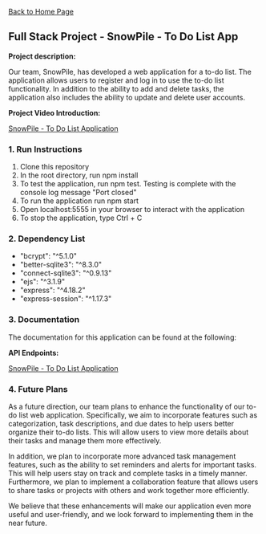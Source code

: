 [Back to Home Page](../index.md)

## Full Stack Project - SnowPile - To Do List App

**Project description:**

Our team, SnowPile, has developed a web application for a to-do list. The application allows users to register and log in to use the to-do list functionality. In addition to the ability to add and delete tasks, the application also includes the ability to update and delete user accounts.

**Project Video Introduction:**

[SnowPile - To Do List Application](https://www.youtube.com/watch?v=PQ6qNqVRFZY&t=17s&ab_channel=BryanReed)

### 1. Run Instructions

1. Clone this repository
2. In the root directory, run npm install
3. To test the application, run npm test. Testing is complete with the console log message "Port closed"
4. To run the application run npm start
5. Open localhost:5555 in your browser to interact with the application
6. To stop the application, type Ctrl + C

### 2. Dependency List

- "bcrypt": "^5.1.0"
- "better-sqlite3": "^8.3.0"
- "connect-sqlite3": "^0.9.13"
- "ejs": "^3.1.9"
- "express": "^4.18.2"
- "express-session": "^1.17.3"

### 3. Documentation

The documentation for this application can be found at the following:

**API Endpoints:**

[SnowPile - To Do List Application](https://github.com/comp426-2023-spring/a99-SnowPile/blob/main/docs/api-endpoints.md)

### 4. Future Plans

As a future direction, our team plans to enhance the functionality of our to-do list web application. Specifically, we aim to incorporate features such as categorization, task descriptions, and due dates to help users better organize their to-do lists. This will allow users to view more details about their tasks and manage them more effectively.

In addition, we plan to incorporate more advanced task management features, such as the ability to set reminders and alerts for important tasks. This will help users stay on track and complete tasks in a timely manner. Furthermore, we plan to implement a collaboration feature that allows users to share tasks or projects with others and work together more efficiently.

We believe that these enhancements will make our application even more useful and user-friendly, and we look forward to implementing them in the near future.

